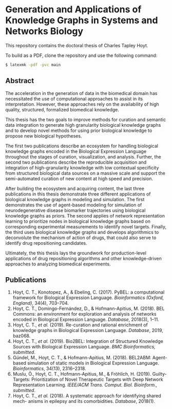 # Generation and Applications of Knowledge Graphs in Systems and Networks Biology

This repository contains the doctoral thesis of Charles Tapley Hoyt.

To build as a PDF, clone the repository and use the following command:

```bash
$ latexmk -pdf -pvc main
```

## Abstract

The acceleration in the generation of data in the biomedical domain has necessitated the use of computational approaches to assist in its interpretation.
However, these approaches rely on the availability of high quality, structured, formalized biomedical knowledge.

This thesis has the two goals to improve methods for curation and semantic data integration to generate high granularity biological knowledge graphs and to develop novel methods for using prior biological knowledge to propose new biological hypotheses.

The first two publications describe an ecosystem for handling biological knowledge graphs encoded in the Biological Expression Language throughout the stages of curation, visualization, and analysis.
Further, the second two publications describe the reproducible acquisition and integration of high-granularity knowledge with low contextual specificity from structured biological data sources on a massive scale and support the semi-automated curation of new content at high speed and precision.

After building the ecosystem and acquiring content, the last three publications in this thesis demonstrate three different applications of biological knowledge graphs in modeling and simulation.
The first demonstrates the use of agent-based modeling for simulation of neurodegenerative disease biomarker trajectories using biological knowledge graphs as priors.
The second applies of network representation learning to prioritize nodes in biological knowledge graphs based on corresponding experimental measurements to identify novel targets.
Finally, the third uses biological knowledge graphs and develops algorithmics to deconvolute the mechanism of action of drugs, that could also serve to identify drug repositioning candidates.

Ultimately, the this thesis lays the groundwork for production-level applications of drug repositioning algorithms and other knowledge-driven approaches to analyzing biomedical experiments.

## Publications

1. Hoyt, C. T., Konotopez, A., & Ebeling, C. (2017). PyBEL: a computational framework for Biological Expression Language. *Bioinformatics (Oxford, England)*, 34(4), 703–704.
2. Hoyt, C. T., Domingo-Fernández, D., & Hofmann-Apitius, M. (2018). BEL Commons: an environment for exploration and analysis of networks encoded in Biological Expression Language. *Database*, 2018(3), 1–11.
3. Hoyt, C. T., *et al.* (2019). Re-curation and rational enrichment of knowledge graphs in Biological Expression Language. *Database*, 2019, baz068.
4. Hoyt, C. T., *et al.* (2019). Bio2BEL: Integration of Structured Knowledge Sources with Biological Expression Language. *BMC Bioinformatics, submitted*.
5. Gündel, M., Hoyt, C. T., & Hofmann-Apitius, M. (2018). BEL2ABM: Agent- based simulation of static models in Biological Expression Language. *Bioinformatics*, 34(13), 2316–2318.
6. Muslu, Ö., Hoyt, C. T., Hofmann-Apitius, M., & Fröhlich, H. (2019). Guilty- Targets: Prioritization of Novel Therapeutic Targets with Deep Network Representation Learning. *IEEE/ACM Trans. Comput. Biol. Bioinform., submitted*.
7. Hoyt, C. T., *et al.* (2018). A systematic approach for identifying shared mech- anisms in epilepsy and its comorbidities. *Database*, 2018(1).
